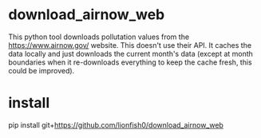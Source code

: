 # download_airnow_web
This python tool downloads pollutation values from the https://www.airnow.gov/ website. This doesn't use their API. It caches the data locally and just downloads the current month's data (except at month boundaries when it re-downloads everything to keep the cache fresh, this could be improved).

# install
pip install git+https://github.com/lionfish0/download_airnow_web
